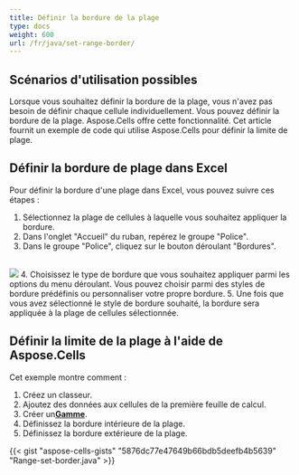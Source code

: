 ```yaml
---
title: Définir la bordure de la plage
type: docs
weight: 600
url: /fr/java/set-range-border/
---
```

##  **Scénarios d'utilisation possibles**
Lorsque vous souhaitez définir la bordure de la plage, vous n'avez pas besoin de définir chaque cellule individuellement. Vous pouvez définir la bordure de la plage. Aspose.Cells offre cette fonctionnalité.
Cet article fournit un exemple de code qui utilise Aspose.Cells pour définir la limite de plage.

##  **Définir la bordure de plage dans Excel**
Pour définir la bordure d'une plage dans Excel, vous pouvez suivre ces étapes :
1. Sélectionnez la plage de cellules à laquelle vous souhaitez appliquer la bordure.
2. Dans l'onglet "Accueil" du ruban, repérez le groupe "Police".
3. Dans le groupe "Police", cliquez sur le bouton déroulant "Bordures".
<br>
<img src="border.png" />
4. Choisissez le type de bordure que vous souhaitez appliquer parmi les options du menu déroulant. Vous pouvez choisir parmi des styles de bordure prédéfinis ou personnaliser votre propre bordure.
5. Une fois que vous avez sélectionné le style de bordure souhaité, la bordure sera appliquée à la plage de cellules sélectionnée.

##  **Définir la limite de la plage à l'aide de Aspose.Cells**
Cet exemple montre comment :

1. Créez un classeur.
1. Ajoutez des données aux cellules de la première feuille de calcul.
1.  Créer un[**Gamme**](https://reference.aspose.com/cells/java/com.aspose.cells/range/).
1. Définissez la bordure intérieure de la plage.
1. Définissez la bordure extérieure de la plage.

{{< gist "aspose-cells-gists" "5876dc77e47649b66bdb5deefb4b5639" "Range-set-border.java" >}}